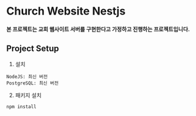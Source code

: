 # Church Website Nestjs

#### 본 프로젝트는 교회 웹사이트 서버를 구현한다고 가정하고 진행하는 프로젝트입니다.

## Project Setup

1. 설치

```
NodeJS: 최신 버전
PostgreSQL: 최신 버전
```

2. 패키지 설치

```zsh
npm install
```
